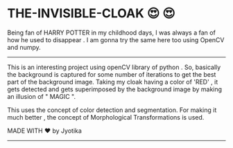 # THE-INVISIBLE-CLOAK 😍 :heart_eyes:
Being fan of HARRY POTTER in my childhood days, I was always a fan of how he used to disappear . I am gonna try the same here too using OpenCV and numpy.

------------------------------------------------------------------------------------------------------------



 This is an interesting project using openCV library of python . So, basically the background is captured for some number of iterations to get the best part of the background image. Taking my cloak having a color of 'RED' , it gets detected and gets superimposed by the background image by making an illusion of " MAGIC ".


This uses the concept of color detection and segmentation. For making it much better , the concept of Morphological Transformations is used.

MADE WITH :heart: by Jyotika

------------------------------------------------------------------------------------------------------------

